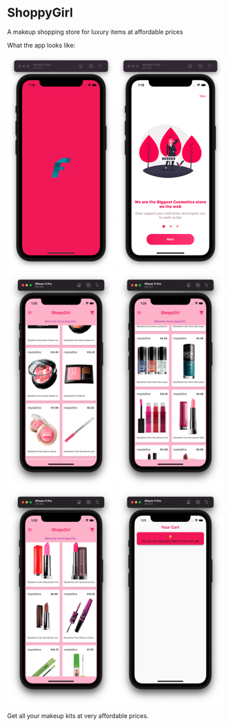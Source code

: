 # ShoppyGirl
A makeup shopping store for luxury items at affordable prices

What the app looks like:

<img src="./front.png" width=250 height=500 > <img src="./onboard.png" width=250 height=500 > <img src="./home 3.png" width=250 height=500 > <img src="./home 4.png" width=250 height=500 > <img src="./home1.png" width=250 height=500 > <img src="./cart.png" width=250 height=500 >

Get all your makeup kits at very affordable prices.

